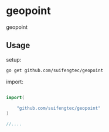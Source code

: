# geopoint

geopoint

## Usage

setup:

```bash
go get github.com/suifengtec/geopoint

```

import:

```go

import(

    "github.com/suifengtec/geopoint"
)

//....
```
